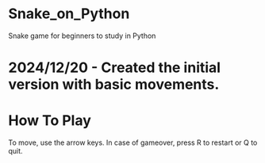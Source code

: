 # Snake_on_Python
 Snake game for beginners to study in Python

# 2024/12/20 - Created the initial version with basic movements.



# How To Play
To move, use the arrow keys.
In case of gameover, press R to restart or Q to quit.